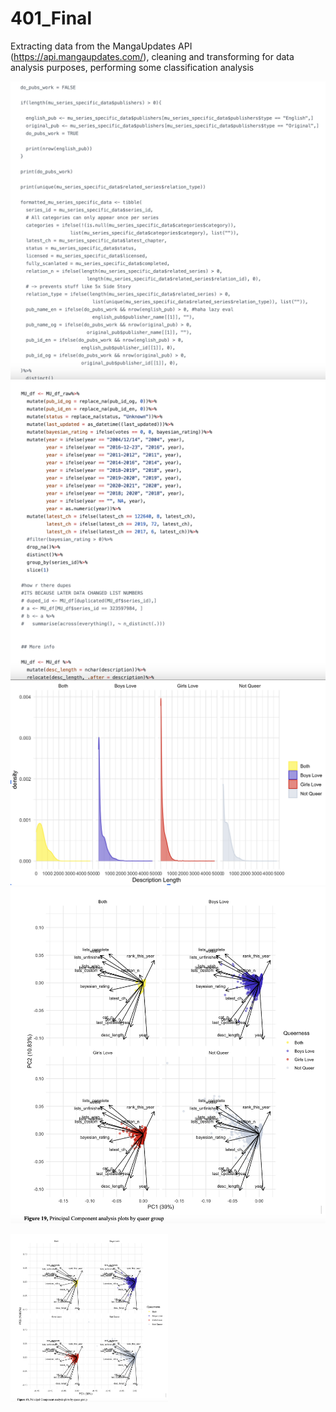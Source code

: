 # 401_Final

Extracting data from the MangaUpdates API (https://api.mangaupdates.com/), cleaning and transforming for data analysis purposes, performing some classification analysis

![Image](https://github.com/HSHSHSHSHSHSHSHSHSHS/401_Final/blob/main/Screenshots/Cleaning_code.png)
![Image](https://github.com/HSHSHSHSHSHSHSHSHSHS/401_Final/blob/main/Screenshots/Cleaning_code2.png)
![Image](https://github.com/HSHSHSHSHSHSHSHSHSHS/401_Final/blob/main/Screenshots/Vis_1.png)
![Image](https://github.com/HSHSHSHSHSHSHSHSHSHS/401_Final/blob/main/Screenshots/Vis_2.png)

<img src="https://github.com/HSHSHSHSHSHSHSHSHSHS/401_Final/blob/main/Screenshots/Vis_2.png" width=50% height=50%>

